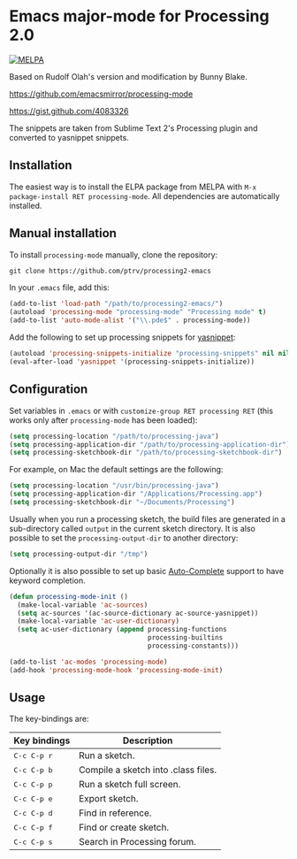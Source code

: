# Emacs major-mode for Processing 2.0

[![MELPA](http://melpa.org/packages/processing-mode-badge.svg)](http://melpa.org/#/processing-mode)

Based on Rudolf Olah's version and modification by Bunny Blake.

https://github.com/emacsmirror/processing-mode

https://gist.github.com/4083326

The snippets are taken from Sublime Text 2's Processing plugin and converted to yasnippet snippets.

## Installation

The easiest way is to install the ELPA package from MELPA with `M-x
package-install RET processing-mode`. All dependencies are automatically
installed.

## Manual installation

To install `processing-mode` manually, clone the repository:

```lisp
git clone https://github.com/ptrv/processing2-emacs
```

In your `.emacs` file, add this:

```lisp
(add-to-list 'load-path "/path/to/processing2-emacs/")
(autoload 'processing-mode "processing-mode" "Processing mode" t)
(add-to-list 'auto-mode-alist '("\\.pde$" . processing-mode))
```

Add the following to set up processing snippets for [yasnippet][1]:

```lisp
(autoload 'processing-snippets-initialize "processing-snippets" nil nil nil)
(eval-after-load 'yasnippet '(processing-snippets-initialize))
```

[1]: https://github.com/capitaomorte/yasnippet

## Configuration

Set variables in `.emacs` or with `customize-group RET processing RET`
(this works only after `processing-mode` has been loaded):

```lisp
(setq processing-location "/path/to/processing-java")
(setq processing-application-dir "/path/to/processing-application-dir")
(setq processing-sketchbook-dir "/path/to/processing-sketchbook-dir")
```

For example, on Mac the default settings are the following:

```lisp
(setq processing-location "/usr/bin/processing-java")
(setq processing-application-dir "/Applications/Processing.app")
(setq processing-sketchbook-dir "~/Documents/Processing")
```

Usually when you run a processing sketch, the build files are generated
in a sub-directory called `output` in the current sketch directory. It
is also possible to set the `processing-output-dir` to another
directory:

```lisp
(setq processing-output-dir "/tmp")
```

Optionally it is also possible to set up basic [Auto-Complete][2]
support to have keyword completion.

```lisp
(defun processing-mode-init ()
  (make-local-variable 'ac-sources)
  (setq ac-sources '(ac-source-dictionary ac-source-yasnippet))
  (make-local-variable 'ac-user-dictionary)
  (setq ac-user-dictionary (append processing-functions
                                   processing-builtins
                                   processing-constants)))

(add-to-list 'ac-modes 'processing-mode)
(add-hook 'processing-mode-hook 'processing-mode-init)
```

[2]: http://cx4a.org/software/auto-complete/

## Usage

The key-bindings are:

 Key bindings            | Description
-------------------------|-------------------------------------
 <kbd>C-c C-p r</kbd>    | Run a sketch.
 <kbd>C-c C-p b</kbd>    | Compile a sketch into .class files.
 <kbd>C-c C-p p</kbd>    | Run a sketch full screen.
 <kbd>C-c C-p e</kbd>    | Export sketch.
 <kbd>C-c C-p d</kbd>    | Find in reference.
 <kbd>C-c C-p f</kbd>    | Find or create sketch.
 <kbd>C-c C-p s</kbd>    | Search in Processing forum.
